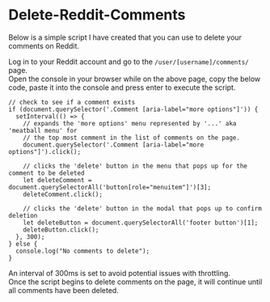 # Delete-Reddit-Comments

Below is a simple script I have created that you can use to delete your comments on Reddit.

Log in to your Reddit account and go to the `/user/[username]/comments/` page. <br>
Open the console in your browser while on the above page, copy the below code, paste it into the console and press enter to execute the script.

```
// check to see if a comment exists
if (document.querySelector('.Comment [aria-label="more options"]')) {
  setInterval(() => {
    // expands the 'more options' menu represented by '...' aka 'meatball menu' for 
    // the top most comment in the list of comments on the page.
    document.querySelector('.Comment [aria-label="more options"]').click();
  
    // clicks the 'delete' button in the menu that pops up for the comment to be deleted
    let deleteComment = document.querySelectorAll('button[role="menuitem"]')[3];
    deleteComment.click();
  
    // clicks the 'delete' button in the modal that pops up to confirm deletion
    let deleteButton = document.querySelectorAll('footer button')[1];
    deleteButton.click();
  }, 300);
} else {
  console.log("No comments to delete");
}
```
An interval of 300ms is set to avoid potential issues with throttling. <br>
Once the script begins to delete comments on the page, it will continue until all comments have been deleted.


